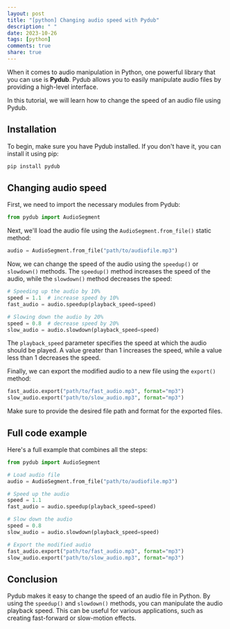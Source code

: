 ```yaml
---
layout: post
title: "[python] Changing audio speed with Pydub"
description: " "
date: 2023-10-26
tags: [python]
comments: true
share: true
---
```


When it comes to audio manipulation in Python, one powerful library that you can use is **Pydub**. Pydub allows you to easily manipulate audio files by providing a high-level interface.

In this tutorial, we will learn how to change the speed of an audio file using Pydub.

## Installation

To begin, make sure you have Pydub installed. If you don't have it, you can install it using pip:

```bash
pip install pydub
```

## Changing audio speed

First, we need to import the necessary modules from Pydub:

```python
from pydub import AudioSegment
```

Next, we'll load the audio file using the `AudioSegment.from_file()` static method:

```python
audio = AudioSegment.from_file("path/to/audiofile.mp3")
```

Now, we can change the speed of the audio using the `speedup()` or `slowdown()` methods. The `speedup()` method increases the speed of the audio, while the `slowdown()` method decreases the speed:

```python
# Speeding up the audio by 10%
speed = 1.1  # increase speed by 10%
fast_audio = audio.speedup(playback_speed=speed)

# Slowing down the audio by 20%
speed = 0.8  # decrease speed by 20%
slow_audio = audio.slowdown(playback_speed=speed)
```

The `playback_speed` parameter specifies the speed at which the audio should be played. A value greater than 1 increases the speed, while a value less than 1 decreases the speed.

Finally, we can export the modified audio to a new file using the `export()` method:

```python
fast_audio.export("path/to/fast_audio.mp3", format="mp3")
slow_audio.export("path/to/slow_audio.mp3", format="mp3")
```

Make sure to provide the desired file path and format for the exported files.

## Full code example

Here's a full example that combines all the steps:

```python
from pydub import AudioSegment

# Load audio file
audio = AudioSegment.from_file("path/to/audiofile.mp3")

# Speed up the audio
speed = 1.1
fast_audio = audio.speedup(playback_speed=speed)

# Slow down the audio
speed = 0.8
slow_audio = audio.slowdown(playback_speed=speed)

# Export the modified audio
fast_audio.export("path/to/fast_audio.mp3", format="mp3")
slow_audio.export("path/to/slow_audio.mp3", format="mp3")
```

## Conclusion

Pydub makes it easy to change the speed of an audio file in Python. By using the `speedup()` and `slowdown()` methods, you can manipulate the audio playback speed. This can be useful for various applications, such as creating fast-forward or slow-motion effects.